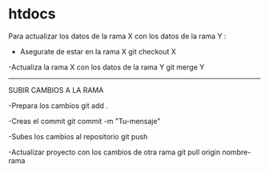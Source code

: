 # htdocs

Para actualizar los datos de la rama X con los datos de la rama Y :

- Asegurate de estar en la rama X
    git checkout X

-Actualiza la rama X con los datos de la rama Y
    git merge Y

-----------------------------------------------

SUBIR CAMBIOS A LA RAMA

-Prepara los cambios
    git add .

-Creas el commit
    git commit -m "Tu-mensaje"

-Subes los cambios al repositorio
    git push

-Actualizar proyecto con los cambios de otra rama
    git pull origin nombre-rama